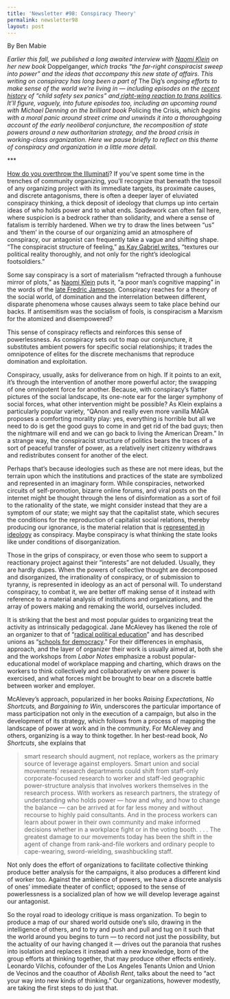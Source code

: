 ```yaml
---
title: 'Newsletter #98: Conspiracy Theory'
permalink: newsletter98
layout: post
---
```

By Ben Mabie

*Earlier this fall, we published a long awaited interview with [Naomi Klein](https://thedigradio.com/podcast/down-the-rabbit-hole-w-naomi-klein/) on her new book* Doppelganger, *which tracks “the far-right conspiracist sweep into power” and the ideas that accompany this new state of affairs. This writing on conspiracy has long been a part of* The Dig’s *ongoing efforts to make sense of the world we’re living in — including episodes on the [recent history](https://thedigradio.com/podcast/child-safety-sex-panics-with-paul-renfro/?query=panic) of “child safety sex panics” and[ right-wing reaction to trans politics](https://thedigradio.com/podcast/trans-children-w-jules-gill-peterson/?query=child). It’ll figure, vaguely, into future episodes too, including an upcoming round with Michael Denning on the brilliant book* Policing the Crisis, *which begins with a moral panic around street crime and unwinds it into a thoroughgoing account of the early neoliberal conjuncture, the recomposition of state powers around a new authoritarian strategy, and the broad crisis in working-class organization. Here we pause briefly to reflect on this theme of conspiracy and organization in a little more detail.*

\*\*\* 

[How do you overthrow the Illuminati](https://libcom.org/article/how-overthrow-illuminati)? If you’ve spent some time in the trenches of community organizing, you’ll recognize that beneath the topsoil of any organizing project with its immediate targets, its proximate causes, and discrete antagonisms, there is often a deeper layer of eluviated conspiracy thinking, a thick deposit of ideology that clumps up into certain ideas of who holds power and to what ends. Spadework can often fail here, where suspicion is a bedrock rather than solidarity, and where a sense of fatalism is terribly hardened. When we try to draw the lines between “us” and ‘them’ in the course of our organizing amid an atmosphere of conspiracy, our antagonist can frequently take a vague and shifting shape. “The conspiracist structure of feeling,” [as Kay Gabriel writes](https://www.nplusonemag.com/issue-47/politics/inventing-the-crisis/), “textures our political reality thoroughly, and not only for the right’s ideological footsoldiers.”

Some say conspiracy is a sort of materialism “refracted through a funhouse mirror of plots,” as [Naomi Klein](https://thedigradio.com/podcast/down-the-rabbit-hole-w-naomi-klein/) puts it, “a poor man’s cognitive mapping” in the words of the [late Fredric Jameson](https://www.rainer-rilling.de/gs-villa07-Dateien/JamesonF86a_CognitiveMapping.pdf). Conspiracy reaches for a theory of the social world, of domination and the interrelation between different, disparate phenomena whose causes always seem to take place behind our backs. If antisemitism was the socialism of fools, is conspiracism a Marxism for the atomized and disempowered?

This sense of conspiracy reflects and reinforces this sense of powerlessness. As conspiracy sets out to map our conjuncture, it substitutes ambient powers for specific social relationships; it trades the omnipotence of elites for the discrete mechanisms that reproduce domination and exploitation. 

Conspiracy, usually, asks for deliverance from on high. If it points to an exit, it’s through the intervention of another more powerful actor; the swapping of one omnipotent force for another. Because, with conspiracy’s flatter pictures of the social landscape, its one-note ear for the larger symphony of social forces, what other intervention might be possible? As Klein explains a particularly popular variety, “QAnon and really even more vanilla MAGA proposes a comforting morality play: yes, everything is horrible but all we need to do is get the good guys to come in and get rid of the bad guys; then the nightmare will end and we can go back to living the American Dream.” In a strange way, the conspiracist structure of politics bears the traces of a sort of peaceful transfer of power, as a relatively inert citizenry withdraws and redistributes consent for another of the elect. 

Perhaps that’s because ideologies such as these are not mere ideas, but the terrain upon which the institutions and practices of the state are symbolized and represented in an imaginary form. While conspiracies, networked circuits of self-promotion, bizarre online forums, and viral posts on the internet might be thought through the lens of disinformation as a sort of foil to the rationality of the state, we might consider instead that they are a symptom of our state; we might say that the capitalist state, which secures the conditions for the reproduction of capitalist social relations, thereby producing our ignorance, is the material relation that is [represented in ideology](https://www.marxists.org/reference/archive/althusser/1970/ideology.htm) as conspiracy. Maybe conspiracy is what thinking the state looks like under conditions of disorganization.

Those in the grips of conspiracy, or even those who seem to support a reactionary project against their “interests” are not deluded. Usually, they are hardly dupes. When the powers of collective thought are decomposed and disorganized, the irrationality of conspiracy, or of submission to tyranny, is represented in ideology as an act of personal will. To understand conspiracy, to combat it, we are better off making sense of it instead with reference to a material analysis of institutions and organizations, and the array of powers making and remaking the world, ourselves included. 

It is striking that the best and most popular guides to organizing treat the activity as intrinsically pedagogical. Jane McAlevey has likened the role of an organizer to that of “[radical political education](https://labornotes.org/blogs/2024/07/organize-teach-fight-jane-mcalevey-1964-2024)” and has described unions as “[schools for democracy](https://janemcalevey.com/book/rules-to-win-by-power-and-participation-in-union-negotiations/).” For their differences in emphasis, approach, and the layer of organizer their work is usually aimed at, both she and the workshops from *Labor Notes* emphasize a robust popular-educational model of workplace mapping and charting, which draws on the workers to think collectively and collaboratively on where power is exercised, and what forces might be brought to bear on a discrete battle between worker and employer. 

McAlevey’s approach, popularized in her books *Raising Expectations, No Shortcuts,* and *Bargaining to Win,* underscores the particular importance of mass participation not only in the execution of a campaign, but also in the development of its strategy, which follows from a process of mapping the landscape of power at work and in the community. For McAlevey and others, organizing is a way to think together. In her best-read book, *No Shortcuts*, she explains that

> smart research should augment, not replace, workers as the primary source of leverage against employers. Smart union and social movements’ research departments could shift from staff-only corporate-focused research to worker and staff-led geographic power-structure analysis that involves workers themselves in the research process. With workers as research partners, the strategy of understanding who holds power — how and why, and how to change the balance — can be arrived at for far less money and without recourse to highly paid consultants. And in the process workers can learn about power in their own community and make informed decisions whether in a workplace fight or in the voting booth. . . . The greatest damage to our movements today has been the shift in the agent of change from rank-and-file workers and ordinary people to cape-wearing, sword-wielding, swashbuckling staff.

Not only does the effort of organizations to facilitate collective thinking produce better analysis for the campaigns, it also produces a different kind of worker too. Against the ambience of powers, we have a discrete analysis of ones’ immediate theater of conflict; opposed to the sense of powerlessness is a socialized plan of how we will develop leverage against our antagonist. 

So the royal road to ideology critique is mass organization. To begin to produce a map of our shared world outside one’s silo, drawing in the intelligence of others, and to try and push and pull and tug on it such that the world around you begins to turn — to record not just the possibility, but the actuality of our having changed it — drives out the paranoia that rushes into isolation and replaces it instead with a new knowledge, born of the group efforts at thinking together, that may produce other effects entirely. Leonardo Vilchis, cofounder of the Los Angeles Tenants Union and Union de Vecinos and the coauthor of *Abolish Rent*, talks about the need to “act your way into new kinds of thinking.” Our organizations, however modestly, are taking the first steps to do just that. 
